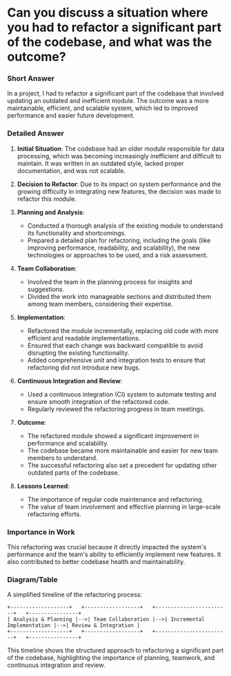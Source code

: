 # Can you discuss a situation where you had to refactor a significant part of the codebase, and what was the outcome?

### Short Answer
In a project, I had to refactor a significant part of the codebase that involved updating an outdated and inefficient module. The outcome was a more maintainable, efficient, and scalable system, which led to improved performance and easier future development.

### Detailed Answer
1. **Initial Situation**: The codebase had an older module responsible for data processing, which was becoming increasingly inefficient and difficult to maintain. It was written in an outdated style, lacked proper documentation, and was not scalable.

2. **Decision to Refactor**: Due to its impact on system performance and the growing difficulty in integrating new features, the decision was made to refactor this module.

3. **Planning and Analysis**:
    - Conducted a thorough analysis of the existing module to understand its functionality and shortcomings.
    - Prepared a detailed plan for refactoring, including the goals (like improving performance, readability, and scalability), the new technologies or approaches to be used, and a risk assessment.

4. **Team Collaboration**:
    - Involved the team in the planning process for insights and suggestions.
    - Divided the work into manageable sections and distributed them among team members, considering their expertise.

5. **Implementation**:
    - Refactored the module incrementally, replacing old code with more efficient and readable implementations.
    - Ensured that each change was backward compatible to avoid disrupting the existing functionality.
    - Added comprehensive unit and integration tests to ensure that refactoring did not introduce new bugs.

6. **Continuous Integration and Review**:
    - Used a continuous integration (CI) system to automate testing and ensure smooth integration of the refactored code.
    - Regularly reviewed the refactoring progress in team meetings.

7. **Outcome**:
    - The refactored module showed a significant improvement in performance and scalability.
    - The codebase became more maintainable and easier for new team members to understand.
    - The successful refactoring also set a precedent for updating other outdated parts of the codebase.

8. **Lessons Learned**:
    - The importance of regular code maintenance and refactoring.
    - The value of team involvement and effective planning in large-scale refactoring efforts.

### Importance in Work
This refactoring was crucial because it directly impacted the system's performance and the team's ability to efficiently implement new features. It also contributed to better codebase health and maintainability.

### Diagram/Table
A simplified timeline of the refactoring process:

```plaintext
+-------------------+   +------------------+   +------------------------+   +----------------+
| Analysis & Planning |-->| Team Collaboration |-->| Incremental Implementation |-->| Review & Integration |
+-------------------+   +------------------+   +------------------------+   +----------------+
```

This timeline shows the structured approach to refactoring a significant part of the codebase, highlighting the importance of planning, teamwork, and continuous integration and review.